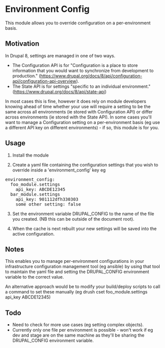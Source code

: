 Environment Config
==================

This module allows you to override configuration on a per-environment basis.

Motivation
----------

In Drupal 8, settings are managed in one of two ways.
- The Configuration API is for "Configuration is a place to store information that you would want to synchronize from development to production." (https://www.drupal.org/docs/8/api/configuration-api/configuration-api-overview).
- The State API is for settings "specific to an individual environment."
  (https://www.drupal.org/docs/8/api/state-api)


In most cases this is fine, however it does rely on module developers knowing ahead of time whether your use will require a setting to be the same across all environments (ie stored with Configuration API) or differ across environments (ie stored with the State API). In some cases you'll want to manage a Configuration setting on a per-environment basis (eg use a different API key on different environments) - if so, this module is for you.

Usage
-----

1. Install the module

2. Create a yaml file containing the configuration settings that you wish to override inside a 'environment_config' key eg

<pre>
environment_config:
  foo_module.settings
    api_key: ABCDE12345
  bar_module.settings
    api_key: 901112dfh330303
    some_other_setting: false
</pre>

3. Set the environment variable DRUPAL_CONFIG to the name of the file you created. (NB this can be outside of the document root).

4. When the cache is next rebuilt your new settings will be saved into the active configuration.

Notes
-----

This enables you to manage per-environment configurations in your infrastructure configuration management tool (eg ansible) by using that tool to maintain the yaml file and setting the DRUPAL_CONFIG environment variable to the correct value.

An alternative approach would be to modify your build/deploy scripts to call a command to set these manually (eg drush cset foo_module.settings api_key ABCDE12345)

Todo
----

- Need to check for more use cases (eg setting complex objects).
- Currently only one file per environment is possible - won't work if eg dev and stage are on the same machine as they'll be sharing the DRUPAL_CONFIG environment variable.
